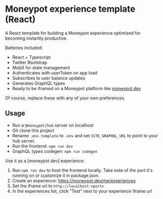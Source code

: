 # Moneypot experience template (React)

A React template for building a Moneypot experience optimized for becoming instantly productive.

Batteries included:

- React + Typescript
- Twitter Bootstrap
- MobX for state management
- Authenticates with userToken on app load
- Subscribes to user balance updates
- Generates GraphQL types
- Ready to be iframed on a Moneypot platform like [moneypot.dev][mpdev]

Of course, replace these with any of your own preferences.

## Usage

- Run a `@moneypot/hub` server on localhost
- Git clone this project
- Rename `.env.template` to `.env` and set `VITE_GRAPHQL_URL` to point to your hub server.
- Run the frontend: `npm run dev`
- GraphQL types codegen: `npm run codegen`

Use it as a [moneypot.dev] experience:

1. Run `npm run dev` to host the frontend locally. Take note of the port it's running on or customize it in package.json.
2. Create an experience: <https://moneypot.dev/me/experiences>
3. Set the iframe url to `http://localhost:<port>`
4. In the experiences list, click "Test" next to your experience iframe url

[mpdev]: https://moneypot.dev/
